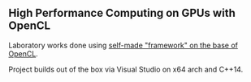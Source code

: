 ## High Performance Computing on GPUs with OpenCL

Laboratory works done using [self-made "framework" on the base of OpenCL](https://github.com/AlekseyLapunov/OpenCL_Labs/tree/main/ocl).

Project builds out of the box via Visual Studio on x64 arch and C++14.
